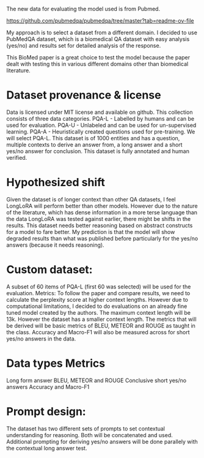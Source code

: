 The new data for evaluating the model used is from Pubmed. 

https://github.com/pubmedqa/pubmedqa/tree/master?tab=readme-ov-file


My approach is to select a dataset from a different domain. I decided to use PubMedQA dataset, which is a biomedical QA dataset with easy analysis (yes/no) and results set for detailed analysis of the response. 

This BioMed paper is a great choice to test the model because the paper dealt with testing this in various different domains other than biomedical literature. 


# Dataset provenance & license
Data is licensed under MIT license and available on github. This collection consists of three data categories. 
PQA-L  - Labelled by humans and can be used for evaluation. 
PQA-U - Unlabeled and can be used for un-supervised learning. 
PQA-A - Heuristically created questions used for pre-training. 
We will select PQA-L. This dataset is of 1000 entities and has a question, multiple contexts to derive an answer from, a long answer and a short yes/no answer for conclusion. This dataset is fully annotated and human verified. 

# Hypothesized shift
Given the dataset is of longer context than other QA datasets, I feel LongLoRA will perform better than other models. However due to the nature of the literature, which has dense information in a more terse language than the data LongLoRA was tested against earlier, there might be shifts in the results. This dataset needs better reasoning based on abstract constructs for a model to fare better. My prediction is that the model will show degraded results than what was published before particularly for the yes/no answers (because it needs reasoning). 

# Custom dataset: 

A subset of 60 items of PQA-L (first 60 was selected) will be used for the evaluation. 
Metrics: To follow the paper and compare results, we need to calculate the perplexity score at higher context lengths. However due to computational limitations, I decided to do evaluations on an already fine tuned model created by the authors. The maximum context length will be 13k. However the dataset has a smaller context length. The metrics that will be derived will be basic metrics of BLEU, METEOR and ROUGE as taught in the class. Accuracy and Macro-F1 will also be measured across for short yes/no answers in the data. 

# Data types                              Metrics 
Long form answer                          BLEU, METEOR and ROUGE
Conclusive short yes/no answers           Accuracy and Macro-F1


# Prompt design:

The dataset has two different sets of prompts to set contextual understanding for reasoning. Both will be concatenated and used. Additional prompting for deriving yes/no answers will be done parallely with the contextual long answer test. 
